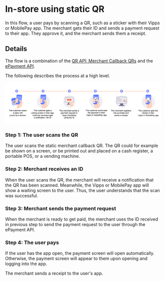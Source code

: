 <!-- START_METADATA
---
title: In-store using static QR flow
sidebar_label: In-store using static QR
sidebar_position: 40
hide_table_of_contents: true
pagination_next: null
pagination_prev: null
---
END_METADATA -->

# In-store using static QR

In this flow, a user pays by scanning a QR, such as a sticker with their Vipps or MobilePay app. The merchant gets their ID and sends a payment request to their app. They approve it, and the merchant sends them a receipt.

## Details

The flow is a combination of the
[QR API: Merchant Callback QRs](https://developer.vippsmobilepay.com/docs/APIs/qr-api/vipps-qr-api#merchant-callback-qr-codes) and the
[ePayment API](https://developer.vippsmobilepay.com/docs/APIs/epayment-api).

The following describes the process at a high level.

![User scans QR. Merchant gets ID and sends payment. User pays and gets receipt.](images/static_qr_at_pos.png)

### Step 1: The user scans the QR

The user scans the static merchant callback QR. The QR could for example be shown on a screen,
or be printed out and placed on a cash register, a portable POS, or a vending machine.

### Step 2: Merchant receives an ID

When the user scans the QR, the merchant will receive a notification that the QR has been scanned.
Meanwhile, the Vipps or MobilePay app will show a waiting screen to the user. Thus, the user understands that the scan was successful.

### Step 3: Merchant sends the payment request

When the merchant is ready to get paid, the merchant uses the ID received in previous step to send the payment request to the user through the ePayment API.

### Step 4: The user pays

If the user has the app open, the payment screen will open automatically.
Otherwise, the payment screen will appear to them upon opening and logging into the app.

The merchant sends a receipt to the user's app.
